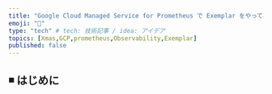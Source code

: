 ```yaml
---
title: "Google Cloud Managed Service for Prometheus で Exemplar をやってみる"
emoji: "🎅"
type: "tech" # tech: 技術記事 / idea: アイデア
topics: [Xmas,GCP,prometheus,Observability,Exemplar]
published: false
---
```


## ◾️ はじめに

